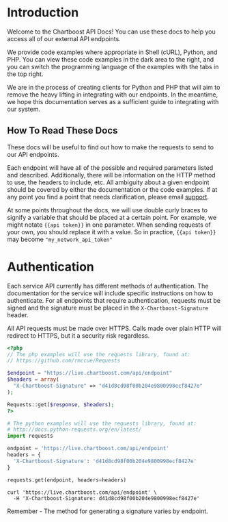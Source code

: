 # Introduction

Welcome to the Chartboost API Docs! You can use these docs to help you access all of our external API endpoints.

We provide code examples where appropriate in Shell (cURL), Python, and PHP. You can view these code examples in the dark area to the right, and you can switch the programming language of the examples with the tabs in the top right.

We are in the process of creating clients for Python and PHP that will aim to remove the heavy lifting in integrating with our endpoints. In the meantime, we hope this documentation serves as a sufficient guide to integrating with our system.


## How To Read These Docs

These docs will be useful to find out how to make the requests to send to our API endpoints.

Each endpoint will have all of the possible and required parameters listed and described. Additionally, there will be information on the HTTP method to use, the headers to include, etc. All ambiguity about a given endpoint should be covered by either the documentation or the code examples. If at any point you find a point that needs clarification, please email [support](mailto:support@chartboost.com).

At some points throughout the docs, we will use double curly braces to signify a variable that should be placed at a certain point. For example, we might notate `{{api token}}` in one parameter. When sending requests of your own, you should replace it with a value. So in practice, `{{api token}}` may become `"my_network_api_token"`

# Authentication

Each service API currently has different methods of authentication. The documentation for the service will include specific instructions on how to authenticate. For all endpoints that require authentication, requests must be signed and the signature must be placed in the `X-Chartboost-Signature` header.

All API requests must be made over HTTPS. Calls made over plain HTTP will redirect to HTTPS, but it a security risk regardless.


```php
<?php
// The php examples will use the requests library, found at:
// https://github.com/rmccue/Requests

$endpoint = "https://live.chartboost.com/api/endpoint"
$headers = array(
  "X-Chartboost-Signature" => "d41d8cd98f00b204e9800998ecf8427e"
);

Requests::get($response, $headers);
?>
```

```python
# The python examples will use the requests library, found at:
# http://docs.python-requests.org/en/latest/
import requests

endpoint = 'https://live.chartboost.com/api/endpoint'
headers = {
  'X-Chartboost-Signature': 'd41d8cd98f00b204e9800998ecf8427e'
}

requests.get(endpoint, headers=headers)
```

```shell
curl 'https://live.chartboost.com/api/endpoint' \
  -H 'X-Chartboost-Signature: d41d8cd98f00b204e9800998ecf8427e'
```

<aside class="success">
Remember - The method for generating a signature varies by endpoint.
</aside>
